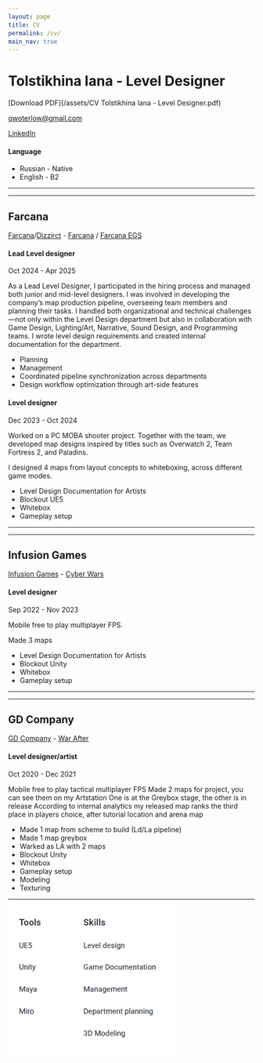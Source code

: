 ```yaml
---
layout: page
title: CV
permalink: /cv/
main_nav: true
---
```



<h1 id="headings">Tolstikhina Iana - Level Designer</h1>

[Download PDF](/assets/CV Tolstikhina Iana - Level Designer.pdf)

qwoterlow@gmail.com


[LinkedIn](https://www.linkedin.com/in/ayrgedmar/)

<h4>Language</h4>

<ul> 
<li>Russian - Native</li>
<li>English - B2</li>
</ul> 

<hr>
<hr>

<h2>Farcana</h2>

[Farcana](https://www.linkedin.com/company/dizzaract/posts/?feedView=all)/[Dizzirct](https://www.dizzaract.com/) - [Farcana](https://www.farcana.com/) /
[Farcana EGS](https://store.epicgames.com/en-US/p/farcana-a75731)


<h4>Lead Level designer</h4>
Oct 2024 - Apr 2025

As a Lead Level Designer, I participated in the hiring process and managed both junior and mid-level designers. I was involved in developing the company’s map production pipeline, overseeing team members and planning their tasks. I handled both organizational and technical challenges—not only within the Level Design department but also in collaboration with Game Design, Lighting/Art, Narrative, Sound Design, and Programming teams. I wrote level design requirements and created internal documentation for the department.

<ul> 
<li>Planning</li>
<li>Management</li>
<li>Coordinated pipeline synchronization across departments</li>
<li>Design workflow optimization through art-side features</li>
</ul>

<h4>Level designer</h4>
Dec 2023 - Oct 2024

Worked on a PC MOBA shooter project.
Together with the team, we developed map designs inspired by titles such as Overwatch 2, Team Fortress 2, and Paladins.

I designed 4 maps from layout concepts to whiteboxing, across different game modes.

<ul> 
<li>Level Design Documentation for Artists</li>
<li>Blockout UE5</li>
<li>Whitebox</li>
<li>Gameplay setup</li>
</ul>


<hr>
<hr>

<h2>Infusion Games</h2>

[Infusion Games](https://infusion.games/) - [Cyber Wars](https://infusion.games/#cyber)
<h4>Level designer </h4>
Sep 2022 - Nov 2023

Mobile free to play multiplayer FPS.

Made 3 maps

<ul> 
<li>Level Design Documentation for Artists</li>
<li>Blockout Unity</li>
<li>Whitebox</li>
<li>Gameplay setup</li>
</ul>

<hr>
<hr>
<h2>GD Company</h2>

[GD Company](https://www.linkedin.com/company/gdcompany/) - [War After](https://play.google.com/store/apps/details?id=com.gdcompany.modernshooter.warfareops)

<h4>Level designer/artist</h4>
Oct 2020 - Dec 2021

Mobile free to play tactical multiplayer FPS
Made 2 maps for project, you can see them on my Artstation
One is at the Greybox stage, the other is in release
According to internal analytics my released map ranks the third place in players choice, after tutorial location and arena map

<ul> 
<li>Made 1 map from scheme to build (Ld/La pipeline)</li>
<li>Made 1 map greybox</li>
<li>Warked as LA with 2 maps</li>
<li>Blockout Unity</li>
<li>Whitebox</li>
<li>Gameplay setup</li>
<li>Modeling</li>
<li>Texturing</li>
</ul>

<hr>

<img src="/assets/Screenshot_3.png" alt="skills" style="width: auto; height: auto;">